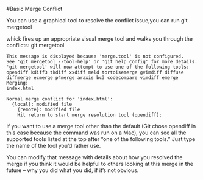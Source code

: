 #Basic Merge Conflict

You can use a graphical tool to resolve the conflict issue,you can run 
	git mergetool

whick fires up an appropriate visual merge tool and walks you through the conflicts:
	git mergetool

	This message is displayed because 'merge.tool' is not configured.
	See 'git mergetool --tool-help' or 'git help config' for more details.
	'git mergetool' will now attempt to use one of the following tools:
	opendiff kdiff3 tkdiff xxdiff meld tortoisemerge gvimdiff diffuse diffmerge ecmerge p4merge araxis bc3 codecompare vimdiff emerge
	Merging:
	index.html

	Normal merge conflict for 'index.html':
	  {local}: modified file
	    {remote}: modified file
	    Hit return to start merge resolution tool (opendiff):

If you want to use a merge tool other than the default (Git chose opendiff in this case because the command was run on a Mac), you can see all the supported tools listed at the top after “one of the following tools.” Just type the name of the tool you’d rather use.

You can modify that message with details about how you resolved the merge if you think it would be helpful to others looking at this merge in the future – why you did what you did, if it’s not obvious.

